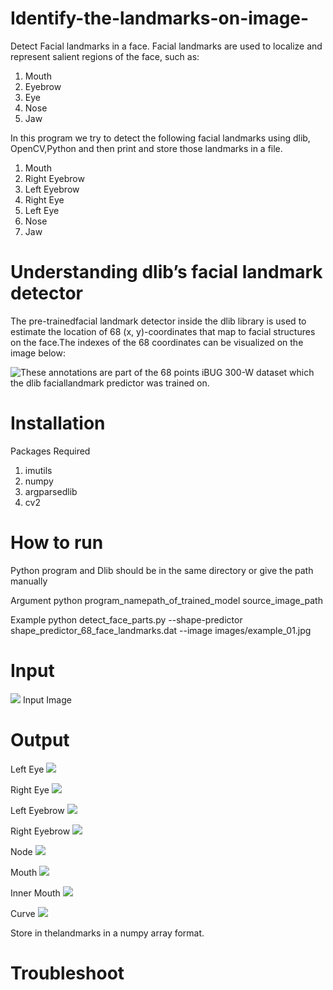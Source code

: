 # Identify-the-landmarks-on-image-

 Detect Facial landmarks in a face.
Facial landmarks are used to localize and represent salient regions of the face, such as:
1. Mouth
2. Eyebrow
3. Eye
4. Nose
5. Jaw

In this program we try to detect the following facial landmarks using dlib, OpenCV,Python and then print and store those landmarks in a file.
1. Mouth
2. Right Eyebrow
3. Left Eyebrow
4. Right Eye
5. Left Eye
6. Nose
7. Jaw

# Understanding dlib’s facial landmark detector
The pre-trainedfacial landmark detector inside the dlib library is used to estimate the location of 68 (x, y)-coordinates that map to facial structures on the face.The indexes of the 68 coordinates can be visualized on the image below:

![These annotations are part of the 68 points iBUG 300-W dataset which the dlib faciallandmark predictor was trained on.](images/facial_landmarks_68markup.jpg)



# Installation
Packages Required
1. imutils
2. numpy
3. argparsedlib
4. cv2

# How to run
Python program and Dlib should be in the same directory or give the path manually

Argument
python program_namepath_of_trained_model source_image_path

Example
python detect_face_parts.py --shape-predictor shape_predictor_68_face_landmarks.dat --image images/example_01.jpg

# Input
![](images/picture.jpg)
Input Image

# Output

Left Eye
![](Screenshots/left_eye.png)

Right Eye
![](Screenshots/right_eye.png)

Left Eyebrow
![](Screenshots/left_eyebrow.png)

Right Eyebrow
![](Screenshots/right_eyebrow.png)

Node
![](Screenshots/nose.png)

Mouth
![](Screenshots/mouth.png)

Inner Mouth
![](Screenshots/inner_mouth.png)

Curve
![](Screenshots/curve.png)


Store in thelandmarks in a numpy array format.
# Troubleshoot
